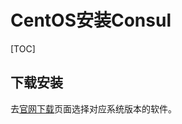 # CentOS安装Consul

[TOC]

## 下载安装

去[官网下载](https://releases.hashicorp.com/consul/0.9.0/consul_0.9.0_linux_amd64.zip?_ga=2.215361876.238893684.1501811051-180656757.1501811051)页面选择对应系统版本的软件。

```shell

```

